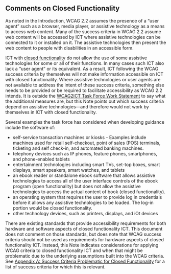 Comments on Closed Functionality
--------------------------------

As noted in the Introduction, WCAG 2.2 assumes the presence of a “user agent” such as a browser, media player, or assistive technology as a means to access web content. Many of the success criteria in WCAG 2.2 assume web content will be accessed by ICT where assistive technologies can be connected to it or installed on it. The assistive technologies then present the web content to people with disabilities in an accessible form. 

ICT with [closed functionality](#closed-functionality) do not allow the use of some assistive technologies for some or all of their functions. In many cases such ICT also lack a “user agent” or its equivalent. As a result, ICT following the WCAG success criteria by themselves will not make information accessible on ICT with closed functionality. Where assistive technologies or user agents are not available to address the intent of these success criteria, something else needs to be provided or be required to facilitate accessibility as WCAG 2.2 intends. It is outside the [WCAG2ICT Task Force Work Statement](http://www.w3.org/WAI/GL/task-forces/wcag2ict/work-statement) to say what the additional measures are, but this Note points out which success criteria depend on assistive technologies—and therefore would not work by themselves in ICT with closed functionality.

<div class="example">
  
Several examples the task force has considered when developing guidance include the software of:

*   self-service transaction machines or kiosks - Examples include machines used for retail self-checkout, point of sales (POS) terminals, ticketing and self check-in, and automated banking machines.
*   telephony devices such as IP phones, feature phones, smartphones, and phone-enabled tablets
*   entertainment technologies including smart TVs, set-top boxes, smart displays, smart speakers, smart watches, and tablets
*   an ebook reader or standalone ebook software that allows assistive technologies to access all of the user interface controls of the ebook program (open functionality) but does not allow the assistive technologies to access the actual content of book (closed functionality).
*   an operating system that requires the user to provide log in credentials before it allows any assistive technologies to be loaded. The log-in portion would be closed functionality.
*   other technology devices, such as printers, displays, and iOt devices</div>

There are existing standards that provide accessibility requirements for both hardware and software aspects of closed functionality ICT. This document does not comment on those standards, but does note that WCAG success criteria should not be used as requirements for hardware aspects of closed functionality ICT. Instead, this Note indicates considerations for applying WCAG criteria to closed functionality ICT and when that might be problematic due to the underlying assumptions built into the WCAG criteria. See [Appendix A: Success Criteria Problematic for Closed Functionality](#success-criteria-problematic-for-closed-functionality) for a list of success criteria for which this is relevant.
